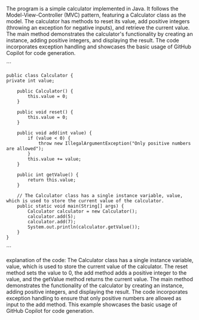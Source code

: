 The program is a simple calculator implemented in Java. It follows the Model-View-Controller (MVC) pattern, featuring a
Calculator class as the model. The calculator has methods to reset its value, add positive integers (throwing an
exception for negative inputs), and retrieve the current value. The main method demonstrates the calculator's
functionality by creating an instance, adding positive integers, and displaying the result. The code incorporates
exception handling and showcases the basic usage of GitHub Copilot for code generation.

´´´

    public class Calculator {
    private int value;
    
        public Calculator() {
            this.value = 0;
        }
    
        public void reset() {
            this.value = 0;
        }
    
        public void add(int value) {
            if (value < 0) {
                throw new IllegalArgumentException("Only positive numbers are allowed");
            }
            this.value += value;
        }
    
        public int getValue() {
            return this.value;
        }
    
        // The Calculator class has a single instance variable, value, which is used to store the current value of the calculator.
        public static void main(String[] args) {
            Calculator calculator = new Calculator();
            calculator.add(5);
            calculator.add(7);
            System.out.println(calculator.getValue());
        }
    }

´´´

explanation of the code:
The Calculator class has a single instance variable, value, which is used to store the current value of the calculator.
The reset method sets the value to 0, the add method adds a positive integer to the value, and the getValue method
returns the current value. The main method demonstrates the functionality of the calculator by creating an instance,
adding positive integers, and displaying the result. The code incorporates exception handling to ensure that only
positive numbers are allowed as input to the add method. This example showcases the basic usage of GitHub Copilot for
code generation.

 
